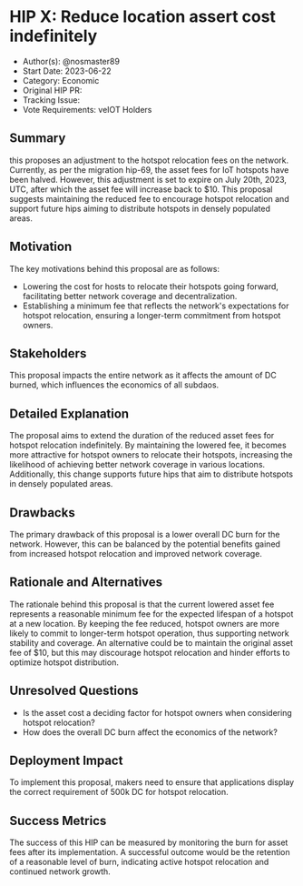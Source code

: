 # HIP X: Reduce location assert cost indefinitely

- Author(s): @nosmaster89
- Start Date: 2023-06-22
- Category: Economic 
- Original HIP PR: <!-- leave this empty; maintainer will fill in ID of this pull request -->
- Tracking Issue: <!-- leave this empty; maintainer will create a discussion issue -->
- Vote Requirements: veIOT Holders

## Summary

this proposes an adjustment to the hotspot relocation fees on the network. Currently, as per the migration hip-69, the asset fees for IoT hotspots
have been halved. However, this adjustment is set to expire on July 20th, 2023, UTC, after which the asset fee will increase back to $10. This
proposal suggests maintaining the reduced fee to encourage hotspot relocation and support future hips aiming to distribute hotspots in densely 
populated areas.

## Motivation
The key motivations behind this proposal are as follows:

- Lowering the cost for hosts to relocate their hotspots going forward, facilitating better network coverage and decentralization.
- Establishing a minimum fee that reflects the network's expectations for hotspot relocation, ensuring a longer-term commitment from hotspot owners.

## Stakeholders

This proposal impacts the entire network as it affects the amount of DC burned, which influences the economics of all subdaos.

## Detailed Explanation
The proposal aims to extend the duration of the reduced asset fees for hotspot relocation indefinitely. By maintaining the lowered fee,
it becomes more attractive for hotspot owners to relocate their hotspots, increasing the likelihood of achieving better network coverage
in various locations. Additionally, this change supports future hips that aim to distribute hotspots in densely populated areas.


## Drawbacks
The primary drawback of this proposal is a lower overall DC burn for the network.
However, this can be balanced by the potential benefits gained from increased hotspot relocation and improved network coverage.

## Rationale and Alternatives

The rationale behind this proposal is that the current lowered asset fee represents a reasonable minimum fee for the expected lifespan of a hotspot at a new location. By keeping the fee reduced, hotspot owners are more likely to commit to longer-term hotspot operation, thus supporting network stability and coverage.
An alternative could be to maintain the original asset fee of $10, but this may discourage hotspot relocation and hinder efforts to optimize hotspot distribution.

## Unresolved Questions

- Is the asset cost a deciding factor for hotspot owners when considering hotspot relocation?
- How does the overall DC burn affect the economics of the network?

## Deployment Impact

To implement this proposal, makers need to ensure that applications display the correct requirement of 500k DC for hotspot relocation.

## Success Metrics

The success of this HIP can be measured by monitoring the burn for asset fees after its implementation. A successful outcome would be the retention of a reasonable level of burn, indicating active hotspot relocation and continued network growth.

